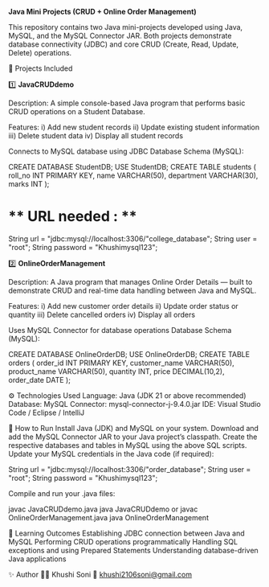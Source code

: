 **Java Mini Projects (CRUD + Online Order Management)**

This repository contains two Java mini-projects developed using Java, MySQL, and the MySQL Connector JAR.
Both projects demonstrate database connectivity (JDBC) and core CRUD (Create, Read, Update, Delete) operations.

📁 Projects Included

1️⃣ **JavaCRUDdemo**

Description:
A simple console-based Java program that performs basic CRUD operations on a Student Database.

Features:
i) Add new student records
ii) Update existing student information
iii) Delete student data
iv) Display all student records

Connects to MySQL database using JDBC
Database Schema (MySQL):

CREATE DATABASE StudentDB;
USE StudentDB;
CREATE TABLE students (
    roll_no INT PRIMARY KEY,
    name VARCHAR(50),
    department VARCHAR(30),
    marks INT
);

# ** URL needed : **
String url = "jdbc:mysql://localhost:3306/"college_database";
String user = "root";
String password = "Khushimysql123";


2️⃣ **OnlineOrderManagement**

Description:
A Java program that manages Online Order Details — built to demonstrate CRUD and real-time data handling between Java and MySQL.

Features:
i) Add new customer order details
ii) Update order status or quantity
iii) Delete cancelled orders
iv) Display all orders

Uses MySQL Connector for database operations
Database Schema (MySQL):

CREATE DATABASE OnlineOrderDB;
USE OnlineOrderDB;
CREATE TABLE orders (
    order_id INT PRIMARY KEY,
    customer_name VARCHAR(50),
    product_name VARCHAR(50),
    quantity INT,
    price DECIMAL(10,2),
    order_date DATE
);


⚙️ Technologies Used
Language: Java (JDK 21 or above recommended)
Database: MySQL
Connector: mysql-connector-j-9.4.0.jar
IDE: Visual Studio Code / Eclipse / IntelliJ


🧩 How to Run
Install Java (JDK) and MySQL on your system.
Download and add the MySQL Connector JAR to your Java project’s classpath.
Create the respective databases and tables in MySQL using the above SQL scripts.
Update your MySQL credentials in the Java code (if required):

String url = "jdbc:mysql://localhost:3306/"order_database";
String user = "root";
String password = "Khushimysql123";


Compile and run your .java files:

javac JavaCRUDdemo.java
java JavaCRUDdemo
or
javac OnlineOrderManagement.java
java OnlineOrderManagement

🧠 Learning Outcomes
Establishing JDBC connection between Java and MySQL
Performing CRUD operations programmatically
Handling SQL exceptions and using Prepared Statements
Understanding database-driven Java applications


✨ Author
👩‍💻 Khushi Soni
📧 khushi2106soni@gmail.com
